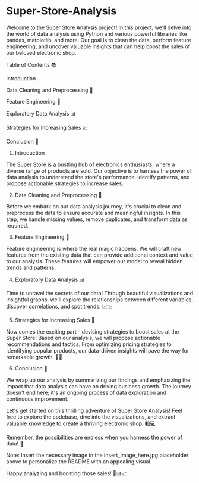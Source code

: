 # Super-Store-Analysis

Welcome to the Super Store Analysis project! In this project, we'll delve into the world of data analysis using Python and various powerful libraries like pandas, matplotlib, and more. Our goal is to clean the data, perform feature engineering, and uncover valuable insights that can help boost the sales of our beloved electronic shop.

Table of Contents 📚

Introduction

Data Cleaning and Preprocessing 🧹

Feature Engineering 🔧

Exploratory Data Analysis 📊

Strategies for Increasing Sales 📈

Conclusion 🏁

1. Introduction

The Super Store is a bustling hub of electronics enthusiasts, where a diverse range of products are sold. Our objective is to harness the power of data analysis to understand the store's performance, identify patterns, and propose actionable strategies to increase sales.

2. Data Cleaning and Preprocessing 🧹

Before we embark on our data analysis journey, it's crucial to clean and preprocess the data to ensure accurate and meaningful insights. In this step, we handle missing values, remove duplicates, and transform data as required.

3. Feature Engineering 🔧
 
Feature engineering is where the real magic happens. We will craft new features from the existing data that can provide additional context and value to our analysis. These features will empower our model to reveal hidden trends and patterns.

4. Exploratory Data Analysis 📊
 
Time to unravel the secrets of our data! Through beautiful visualizations and insightful graphs, we'll explore the relationships between different variables, discover correlations, and spot trends. 📈📉

5. Strategies for Increasing Sales 🚀
 
Now comes the exciting part - devising strategies to boost sales at the Super Store! Based on our analysis, we will propose actionable recommendations and tactics. From optimizing pricing strategies to identifying popular products, our data-driven insights will pave the way for remarkable growth. 💸💡

6. Conclusion 🏁
 
We wrap up our analysis by summarizing our findings and emphasizing the impact that data analysis can have on driving business growth. The journey doesn't end here; it's an ongoing process of data exploration and continuous improvement.

Let's get started on this thrilling adventure of Super Store Analysis! Feel free to explore the codebase, dive into the visualizations, and extract valuable knowledge to create a thriving electronic shop. 🛍️💻

Remember, the possibilities are endless when you harness the power of data! 🌟

Note: Insert the necessary image in the insert_image_here.jpg placeholder above to personalize the README with an appealing visual.

Happy analyzing and boosting those sales! 🚀📊📈                                                                
